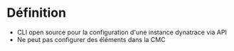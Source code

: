 # Définition 

- CLI open source pour la configuration d'une instance dynatrace via API
- Ne peut pas configurer des éléments dans la CMC
